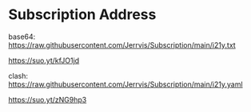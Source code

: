 # Subscription Address

base64: https://raw.githubusercontent.com/Jerrvis/Subscription/main/i21y.txt

https://suo.yt/kfJO1jd



clash: https://raw.githubusercontent.com/Jerrvis/Subscription/main/i21y.yaml

https://suo.yt/zNG9hp3

